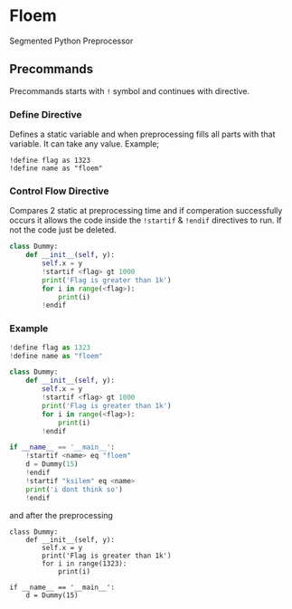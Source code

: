 # Floem
Segmented Python Preprocessor
## Precommands
Precommands starts with `!` symbol and continues with directive.
### Define Directive
Defines a static variable and when preprocessing fills all parts with that variable. It can take any value. Example;
```
!define flag as 1323
!define name as "floem"
```

### Control Flow Directive
Compares 2 static at preprocessing time and if comperation successfully occurs it allows the code inside the `!startif` & `!endif` directives to run. If not the code just be deleted.
```py
class Dummy:
    def __init__(self, y):
        self.x = y
        !startif <flag> gt 1000
        print('Flag is greater than 1k')
        for i in range(<flag>):
            print(i)
        !endif
```
### Example
```py
!define flag as 1323
!define name as "floem"

class Dummy:
    def __init__(self, y):
        self.x = y
        !startif <flag> gt 1000
        print('Flag is greater than 1k')
        for i in range(<flag>):
            print(i)
        !endif

if __name__ == '__main__':
    !startif <name> eq "floem"
    d = Dummy(15)
    !endif
    !startif "ksilem" eq <name> 
    print('i dont think so')
    !endif
```
and after the preprocessing
```
class Dummy:
    def __init__(self, y):
        self.x = y
        print('Flag is greater than 1k')
        for i in range(1323):
            print(i)

if __name__ == '__main__':
    d = Dummy(15)
```
